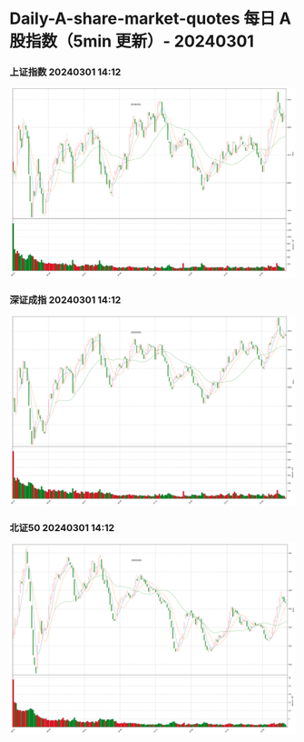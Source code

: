 
# Daily-A-share-market-quotes 每日 A 股指数（5min 更新）- 20240301

### 上证指数 20240301 14:12
![](./fig/2024/3/20240301-sh000001.png)

### 深证成指 20240301 14:12
![](./fig/2024/3/20240301-sz399001.png)

### 北证50 20240301 14:12
![](./fig/2024/3/20240301-bj899050.png)
